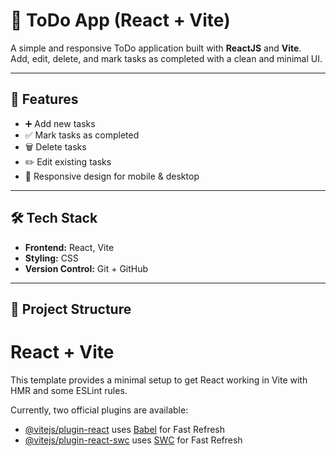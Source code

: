 # 📝 ToDo App (React + Vite)

A simple and responsive ToDo application built with **ReactJS** and **Vite**.  
Add, edit, delete, and mark tasks as completed with a clean and minimal UI.

---

## 🚀 Features
- ➕ Add new tasks
- ✅ Mark tasks as completed
- 🗑️ Delete tasks
- ✏️ Edit existing tasks
- 📱 Responsive design for mobile & desktop

---

## 🛠️ Tech Stack
- **Frontend:** React, Vite
- **Styling:** CSS
- **Version Control:** Git + GitHub

---

## 📂 Project Structure
# React + Vite

This template provides a minimal setup to get React working in Vite with HMR and some ESLint rules.

Currently, two official plugins are available:

- [@vitejs/plugin-react](https://github.com/vitejs/vite-plugin-react/blob/main/packages/plugin-react/README.md) uses [Babel](https://babeljs.io/) for Fast Refresh
- [@vitejs/plugin-react-swc](https://github.com/vitejs/vite-plugin-react-swc) uses [SWC](https://swc.rs/) for Fast Refresh
